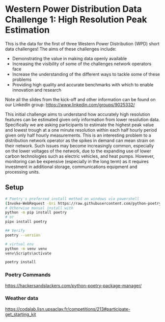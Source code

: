 # Western Power Distribution Data Challenge 1: High Resolution Peak Estimation

This is the data for the first of three Western Power Distribution (WPD) short data challenges! The aims of these
challenges include:

- Demonstrating the value in making data openly available
- Increasing the visibility of some of the challenges network operators face
- Increase the understanding of the different ways to tackle some of these problems
- Providing high quality and accurate benchmarks with which to enable innovation and research

Note all the slides from the kick-off and other information can be found on our LinkedIn
group: https://www.linkedin.com/groups/9025332/

This initial challenge aims to understand how accurately high resolution features can be estimated given only
information from lower resolution data. Specifically we are asking participants to estimate the highest peak value and
lowest trough at a one minute resolution within each half hourly period given only half hourly measurements. This is an
interesting problem to a distribution network operator as the spikes in demand can mean strain on their network. Such
issues may become increasingly common, especially on the lower voltages of the network, due to the expanding use of
lower carbon technologies such as electric vehicles, and heat pumps. However, monitoring can be expensive (especially in
the long term) as it requires investment in additional storage, communications equipment and processing units.

## Setup

```sh
# Poetry's preferred install method on windows via powershell
(Invoke-WebRequest -Uri https://raw.githubusercontent.com/python-poetry/poetry/master/get-poetry.py -UseBasicParsing).Content | python -
# Otherwise manual install with
python -m pip install poetry
# or 
pipx install poetry

## Verify
poetry --version

# virtual env
python -m venv venv
venv\Scripts\activate

poetry install
```

### Poetry Commands

https://hackersandslackers.com/python-poetry-package-manager/


### Weather data

https://codalab.lisn.upsaclay.fr/competitions/213#participate-get_starting_kit
